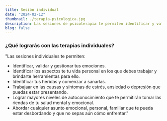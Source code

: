 ```yaml
---
title: Sesión individual
date: "2024-02-12"
thumbnail: ./terapia-psicologica.jpg
description: Las sesiones de psicoterapia te permiten identificar y validar tus emociones...
blog: false
---
```


### ¿Qué lograrás con las terapias individuales?

"Las sesiones individuales te permiten:

- Identificar, validar y gestionar tus emociones.
- Identificar los aspectos te tu vida personal en los que debes trabajar y brindarte herramientas para ello.
- Identificar tus heridas y comenzar a sanarlas.
- Trabajaar en las causas y síntomas de estrés, ansiedad o depresión que puedas estar presentando.
- Lograr mayores niveles de autoconocimiento que te permitirán tomar las riendas de tu salud mental y emocional.
- Abordar cualquier asunto emocional, personal, familiar que te pueda estar desbordando y que no sepas aún cómo enfrentar."

<!--
<div class="kg-card kg-image-card kg-width-full">

![Darkness](./BLACK_II_desktop-1.jpg)

</div>

<div class="kg-card kg-image-card kg-width-full">

![Darkness](./BLACK_IX_desktop-1.jpg)

</div>

<div class="kg-card kg-image-card kg-width-full">

![Darkness](./BLACK_I_desktop-1.jpg)

</div> -->
